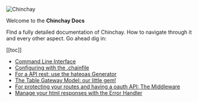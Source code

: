 ![Chinchay](http://localhost:3000/assets/logo.png)

Welcome to the **Chinchay Docs**


FInd a fully detailed documentation of Chinchay. How to navigate through it and every other aspect. Go ahead dig in:


[[toc]]
*  [Command Line Interface](./cli.html)
*  [Configuring with the .chainfile](./chainfile.html)
*  [For a API rest: use the hateoas Generator](./hateoas.html)
*  [The Table Gateway Model: our little gem!](./model.html)
*  [For protecting your routes and having a oauth API: The Middleware](./middleware.html)
*  [Manage your html responses with the Error Handler](./errorhandler.html)

